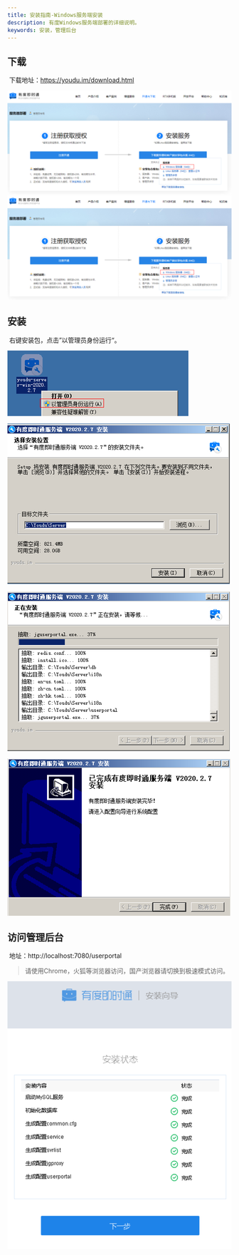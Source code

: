 ```yaml
---
title: 安装指南-Windows服务端安装
description: 有度Windows服务端部署的详细说明。
keywords: 安装，管理后台
---
```


## 下载

​	下载地址：https://youdu.im/download.html

![image-20201113155820966](res/a01_00002/image-20201113155820966.png)![image-20201113155820966](res/a01_00002/image-20201113155820966.png)

## 安装

​	右键安装包，点击”以管理员身份运行“。

![image-20201113161043547](res/a01_00002/image-20201113161043547.png)

![image-20201113161429056](res/a01_00002/image-20201113161429056.png)

![image-20201113161511970](res/a01_00002/image-20201113161511970.png)

![image-20201113161803354](res/a01_00002/image-20201113161803354.png)

## 访问管理后台

​	地址：http://localhost:7080/userportal

> 请使用Chrome，火狐等浏览器访问，国产浏览器请切换到极速模式访问。

![image-20201113161848714](res/a01_00002/image-20201113161848714.png)